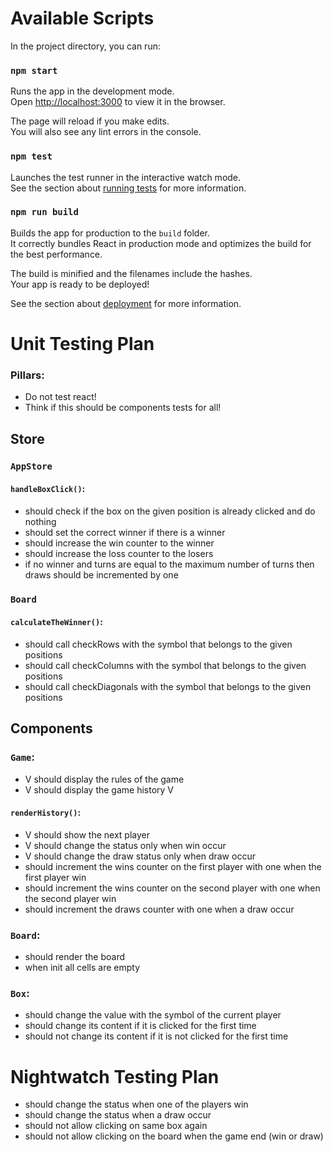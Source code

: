 # Available Scripts

In the project directory, you can run:

### `npm start`

Runs the app in the development mode.\
Open [http://localhost:3000](http://localhost:3000) to view it in the browser.

The page will reload if you make edits.\
You will also see any lint errors in the console.

### `npm test`

Launches the test runner in the interactive watch mode.\
See the section about [running tests](https://facebook.github.io/create-react-app/docs/running-tests) for more information.

### `npm run build`

Builds the app for production to the `build` folder.\
It correctly bundles React in production mode and optimizes the build for the best performance.

The build is minified and the filenames include the hashes.\
Your app is ready to be deployed!

See the section about [deployment](https://facebook.github.io/create-react-app/docs/deployment) for more information.


# Unit Testing Plan
### Pillars: 
* Do not test react!
* Think if this should be components tests for all!

## Store
### `AppStore`
#### `handleBoxClick()`:
<!-- * should check if there already a winner and do nothing -->
* should check if the box on the given position is already clicked and do nothing
* should set the correct winner if there is a winner
* should increase the win counter to the winner
* should increase the loss counter to the losers
* if no winner and turns are equal to the maximum number of turns then draws should be incremented by one

### `Board`
#### `calculateTheWinner()`:
* should call checkRows with the symbol that belongs to the given positions
* should call checkColumns with the symbol that belongs to the given positions
* should call checkDiagonals with the symbol that belongs to the given positions

## Components
### `Game`:

* V should display the rules of the game
* V should display the game history V
#### `renderHistory()`:
* V should show the next player
* V should change the status only when win occur
* V should change the draw status only when draw occur
* should increment the wins counter on the first player with one when the first player win
* should increment the wins counter on the second player with one when the second player win
* should increment the draws counter with one when a draw occur

### `Board`:
* should render the board
* when init all cells are empty
### `Box`:
* should change the value with the symbol of the current player
* should change its content if it is clicked for the first time
* should not change its content if it is not clicked for the first time

# Nightwatch Testing Plan
* should change the status when one of the players win
* should change the status when a draw occur
* should not allow clicking on same box again
* should not allow clicking on the board when the game end (win or draw)